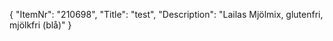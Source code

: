 {
  "ItemNr": "210698",
  "Title": "test",
  "Description": "Lailas Mjölmix, glutenfri, mjölkfri (blå)"
}
